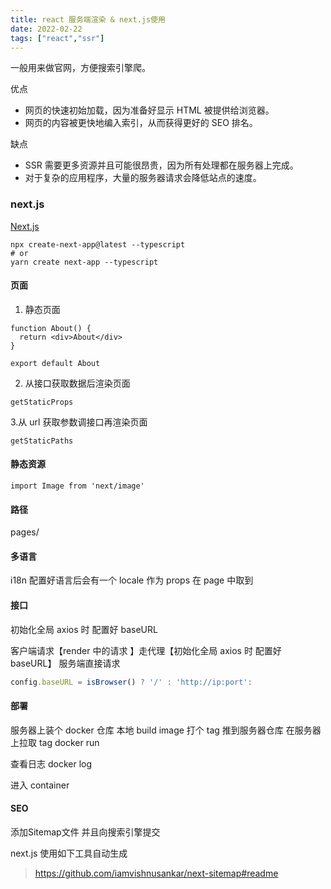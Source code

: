 ```yaml
---
title: react 服务端渲染 & next.js使用
date: 2022-02-22
tags: ["react","ssr"]
---
```


一般用来做官网，方便搜索引擎爬。

<!--more-->

优点

* 网页的快速初始加载，因为准备好显示 HTML 被提供给浏览器。
* 网页的内容被更快地编入索引，从而获得更好的 SEO 排名。

缺点

* SSR 需要更多资源并且可能很昂贵，因为所有处理都在服务器上完成。
* 对于复杂的应用程序，大量的服务器请求会降低站点的速度。

### next.js

[Next.js](https://nextjs.org/)

```
npx create-next-app@latest --typescript
# or
yarn create next-app --typescript
```

#### 页面

1. 静态页面

```
function About() {
  return <div>About</div>
}

export default About
```

2. 从接口获取数据后渲染页面

```
getStaticProps
```

3.从 url 获取参数调接口再渲染页面

```
getStaticPaths
```

#### 静态资源

```
import Image from 'next/image'
```

#### 路径

pages/

#### 多语言

i18n
配置好语言后会有一个 locale 作为 props 在 page 中取到

#### 接口

初始化全局 axios 时 配置好 baseURL

客户端请求【render 中的请求 】走代理【初始化全局 axios 时 配置好 baseURL】
服务端直接请求

```js
config.baseURL = isBrowser() ? '/' : 'http://ip:port':
```

#### 部署

服务器上装个 docker 仓库
本地 build image
打个 tag
推到服务器仓库
在服务器上拉取 tag
docker run

查看日志
docker log

进入 container

#### SEO

添加Sitemap文件 并且向搜索引擎提交

next.js 使用如下工具自动生成

> https://github.com/iamvishnusankar/next-sitemap#readme


